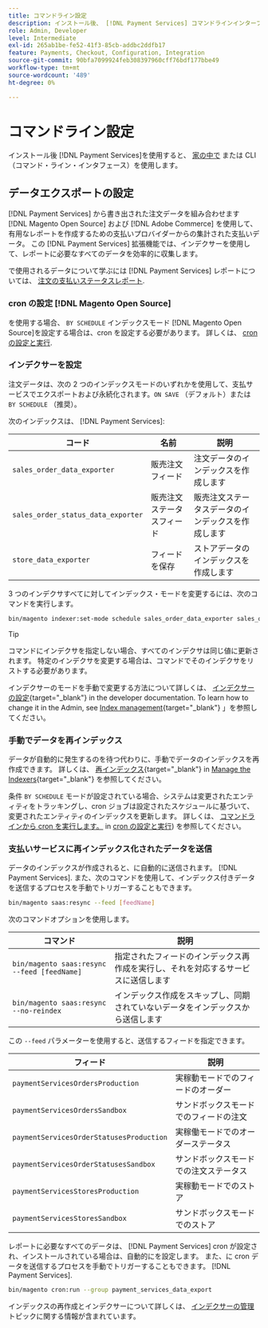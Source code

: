 ```yaml
---
title: コマンドライン設定
description: インストール後、 [!DNL Payment Services] コマンドラインインターフェイス (CLI) を使用する。
role: Admin, Developer
level: Intermediate
exl-id: 265ab1be-fe52-41f3-85cb-addbc2ddfb17
feature: Payments, Checkout, Configuration, Integration
source-git-commit: 90bfa7099924feb308397960cff76bdf177bbe49
workflow-type: tm+mt
source-wordcount: '489'
ht-degree: 0%

---
```


# コマンドライン設定

インストール後 [!DNL Payment Services]を使用すると、 [家の中で](payments-home.md) または CLI（コマンド・ライン・インタフェース）を使用します。

## データエクスポートの設定

[!DNL Payment Services] から書き出された注文データを組み合わせます [!DNL Magento Open Source] および [!DNL Adobe Commerce] を使用して、有用なレポートを作成するための支払いプロバイダーからの集計された支払いデータ。 この [!DNL Payment Services] 拡張機能では、インデクサーを使用して、レポートに必要なすべてのデータを効率的に収集します。

で使用されるデータについて学ぶには [!DNL Payment Services] レポートについては、 [注文の支払いステータスレポート](order-payment-status.md#data-used-in-the-report).

### cron の設定 [!DNL Magento Open Source]

を使用する場合、 `BY SCHEDULE` インデックスモード [!DNL Magento Open Source]を設定する場合は、cron を設定する必要があります。 詳しくは、 [cron の設定と実行](https://devdocs.magento.com/guides/v2.4/config-guide/cli/config-cli-subcommands-cron.html).

### インデクサーを設定

注文データは、次の 2 つのインデックスモードのいずれかを使用して、支払サービスでエクスポートおよび永続化されます。`ON SAVE` （デフォルト）または `BY SCHEDULE` （推奨）。

次のインデックスは、 [!DNL Payment Services]:

| コード | 名前 | 説明 |
|    ---    |  ---  |  ---  |
| `sales_order_data_exporter` | 販売注文フィード | 注文データのインデックスを作成します |
| `sales_order_status_data_exporter` | 販売注文ステータスフィード | 販売注文ステータスデータのインデックスを作成します |
| `store_data_exporter` | フィードを保存 | ストアデータのインデックスを作成します |

3 つのインデクサすべてに対してインデックス・モードを変更するには、次のコマンドを実行します。

```bash
bin/magento indexer:set-mode schedule sales_order_data_exporter sales_order_status_data_exporter store_data_exporter
```

>[!TIP]
>
>コマンドにインデクサを指定しない場合、すべてのインデクサは同じ値に更新されます。 特定のインデクサを変更する場合は、コマンドでそのインデクサをリストする必要があります。

インデクサーのモードを手動で変更する方法について詳しくは、 [インデクサーの設定](https://devdocs.magento.com/guides/v2.4/config-guide/cli/config-cli-subcommands-index.html#configure-indexers){target="_blank"} in the developer documentation. To learn how to change it in the Admin, see [Index management](https://docs.magento.com/user-guide/system/index-management.html#change-the-index-mode){target="_blank"} 」を参照してください。

### 手動でデータを再インデックス

データが自動的に発生するのを待つ代わりに、手動でデータのインデックスを再作成できます。 詳しくは、 [再インデックス](https://devdocs.magento.com/guides/v2.4/config-guide/cli/config-cli-subcommands-index.html#reindex){target="_blank"} in [Manage the Indexers](https://devdocs.magento.com/guides/v2.4/config-guide/cli/config-cli-subcommands-index.html){target="_blank"} を参照してください。

条件 `BY SCHEDULE` モードが設定されている場合、システムは変更されたエンティティをトラッキングし、cron ジョブは設定されたスケジュールに基づいて、変更されたエンティティのインデックスを更新します。 詳しくは、 [コマンドラインから cron を実行します。](https://devdocs.magento.com/guides/v2.4/config-guide/cli/config-cli-subcommands-cron.html#config-cli-cron-group-run) in [cron の設定と実行](https://devdocs.magento.com/guides/v2.4/config-guide/cli/config-cli-subcommands-cron.html)) を参照してください。

### 支払いサービスに再インデックス化されたデータを送信

データのインデックスが作成されると、に自動的に送信されます。 [!DNL Payment Services]. また、次のコマンドを使用して、インデックス付きデータを送信するプロセスを手動でトリガーすることもできます。

```bash
bin/magento saas:resync --feed [feedName]
```

次のコマンドオプションを使用します。

| コマンド | 説明 |
|  ---  |  ---  |
| `bin/magento saas:resync --feed [feedName]` | 指定されたフィードのインデックス再作成を実行し、それを対応するサービスに送信します |
| `bin/magento saas:resync --no-reindex` | インデックス作成をスキップし、同期されていないデータをインデックスから送信します |

この `--feed` パラメーターを使用すると、送信するフィードを指定できます。

| フィード | 説明 |
|  ---  |  ---  |
| `paymentServicesOrdersProduction` | 実稼動モードでのフィードのオーダー |
| `paymentServicesOrdersSandbox` | サンドボックスモードでのフィードの注文 |
| `paymentServicesOrderStatusesProduction` | 実稼働モードでのオーダーステータス |
| `paymentServicesOrderStatusesSandbox` | サンドボックスモードでの注文ステータス |
| `paymentServicesStoresProduction` | 実稼動モードでのストア |
| `paymentServicesStoresSandbox` | サンドボックスモードでのストア |

レポートに必要なすべてのデータは、 [!DNL Payment Services] cron が設定され、インストールされている場合は、自動的にを設定します。 また、に cron データを送信するプロセスを手動でトリガーすることもできます。 [!DNL Payment Services].

```bash
bin/magento cron:run --group payment_services_data_export
```

インデックスの再作成とインデクサーについて詳しくは、 [インデクサーの管理](https://devdocs.magento.com/guides/v2.4/config-guide/cli/config-cli-subcommands-index.html) トピックに関する情報が含まれています。
